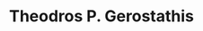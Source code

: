 ---
title: "Theodros P. Gerostathis"
collection: students
permalink: /students/s7-gerostathis-2004
thesis: "Wave propagation in the nearshore/coastal environ- ment using models appropriate for parallel processing"
institute: "NTUA, Greece"
year: "2004"
type: "phd" # or diploma
current-position: "Associate Professor, Department of Naval Architecture, School of Engineering, <i>University of West Attica, Greece</i>"
---